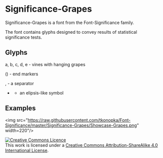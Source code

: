 # Significance-Grapes

Significance-Grapes is a font from the Font-Significance family. 

The font contains glyphs designed to convey results of statistical significance tests.


## Glyphs

a, b, c, d, e - vines with hanging grapes

() - end markers

, - a separator

+ - an elipsis-like symbol


## Examples

<img src="https://raw.githubusercontent.com/tkonopka/Font-Significance/master/Significance-Grapes/Showcase-Grapes.png" width=220"/>



<a rel="license" href="http://creativecommons.org/licenses/by-sa/4.0/"><img alt="Creative Commons Licence" style="border-width:0" src="https://i.creativecommons.org/l/by-sa/4.0/88x31.png" /></a><br />This work is licensed under a <a rel="license" href="http://creativecommons.org/licenses/by-sa/4.0/">Creative Commons Attribution-ShareAlike 4.0 International License</a>.
